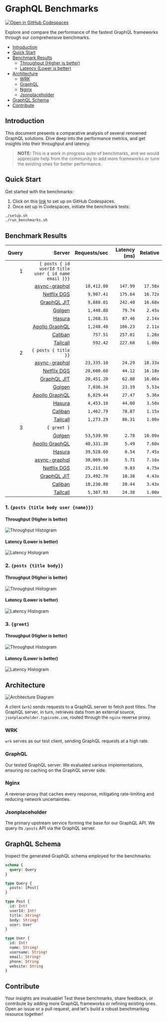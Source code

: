# GraphQL Benchmarks <!-- omit from toc -->

[![Open in GitHub Codespaces](https://github.com/codespaces/badge.svg)](https://codespaces.new/tailcallhq/graphql-benchmarks)

Explore and compare the performance of the fastest GraphQL frameworks through our comprehensive benchmarks.

- [Introduction](#introduction)
- [Quick Start](#quick-start)
- [Benchmark Results](#benchmark-results)
  - [Throughput (Higher is better)](#throughput-higher-is-better)
  - [Latency (Lower is better)](#latency-lower-is-better)
- [Architecture](#architecture)
  - [WRK](#wrk)
  - [GraphQL](#graphql)
  - [Nginx](#nginx)
  - [Jsonplaceholder](#jsonplaceholder)
- [GraphQL Schema](#graphql-schema)
- [Contribute](#contribute)

[Tailcall]: https://github.com/tailcallhq/tailcall
[Gqlgen]: https://github.com/99designs/gqlgen
[Apollo GraphQL]: https://github.com/apollographql/apollo-server
[Netflix DGS]: https://github.com/netflix/dgs-framework
[Caliban]: https://github.com/ghostdogpr/caliban
[async-graphql]: https://github.com/async-graphql/async-graphql
[Hasura]: https://github.com/hasura/graphql-engine
[GraphQL JIT]: https://github.com/zalando-incubator/graphql-jit

## Introduction

This document presents a comparative analysis of several renowned GraphQL solutions. Dive deep into the performance metrics, and get insights into their throughput and latency.

> **NOTE:** This is a work in progress suite of benchmarks, and we would appreciate help from the community to add more frameworks or tune the existing ones for better performance.

## Quick Start

Get started with the benchmarks:

1. Click on this [link](https://codespaces.new/tailcallhq/graphql-benchmarks) to set up on GitHub Codespaces.
2. Once set up in Codespaces, initiate the benchmark tests:

```bash
./setup.sh
./run_benchmarks.sh
```

## Benchmark Results

<!-- PERFORMANCE_RESULTS_START -->

| Query | Server | Requests/sec | Latency (ms) | Relative |
|-------:|--------:|--------------:|--------------:|---------:|
| 1 | `{ posts { id userId title user { id name email }}}` |
|| [async-graphql] | `10,412.00` | `147.99` | `17.58x` |
|| [Netflix DGS] | `9,907.41` | `175.64` | `16.72x` |
|| [GraphQL JIT] | `9,880.01` | `242.40` | `16.68x` |
|| [Gqlgen] | `1,448.80` | `79.74` | `2.45x` |
|| [Hasura] | `1,268.31` | `87.46` | `2.14x` |
|| [Apollo GraphQL] | `1,248.48` | `166.23` | `2.11x` |
|| [Caliban] | `757.51` | `257.01` | `1.28x` |
|| [Tailcall] | `592.42` | `227.60` | `1.00x` |
| 2 | `{ posts { title }}` |
|| [async-graphql] | `23,335.10` | `24.29` | `18.33x` |
|| [Netflix DGS] | `20,600.60` | `44.12` | `16.18x` |
|| [GraphQL JIT] | `20,451.20` | `62.80` | `16.06x` |
|| [Gqlgen] | `7,036.34` | `23.19` | `5.53x` |
|| [Apollo GraphQL] | `6,829.44` | `27.47` | `5.36x` |
|| [Hasura] | `4,453.10` | `44.00` | `3.50x` |
|| [Caliban] | `1,462.79` | `78.87` | `1.15x` |
|| [Tailcall] | `1,273.29` | `86.31` | `1.00x` |
| 3 | `{ greet }` |
|| [Gqlgen] | `53,539.90` | `2.78` | `10.09x` |
|| [Apollo GraphQL] | `40,331.30` | `5.49` | `7.60x` |
|| [Hasura] | `39,528.60` | `8.54` | `7.45x` |
|| [async-graphql] | `38,009.10` | `5.71` | `7.16x` |
|| [Netflix DGS] | `25,211.90` | `9.83` | `4.75x` |
|| [GraphQL JIT] | `23,492.70` | `18.38` | `4.43x` |
|| [Caliban] | `18,230.80` | `20.44` | `3.43x` |
|| [Tailcall] | `5,307.93` | `24.38` | `1.00x` |

<!-- PERFORMANCE_RESULTS_END -->



### 1. `{posts {title body user {name}}}`
#### Throughput (Higher is better)

![Throughput Histogram](assets/req_sec_histogram1.png)

#### Latency (Lower is better)

![Latency Histogram](assets/latency_histogram1.png)

### 2. `{posts {title body}}`
#### Throughput (Higher is better)

![Throughput Histogram](assets/req_sec_histogram2.png)

#### Latency (Lower is better)

![Latency Histogram](assets/latency_histogram2.png)

### 3. `{greet}`
#### Throughput (Higher is better)

![Throughput Histogram](assets/req_sec_histogram3.png)

#### Latency (Lower is better)

![Latency Histogram](assets/latency_histogram3.png)

## Architecture

![Architecture Diagram](assets/architecture.png)

A client (`wrk`) sends requests to a GraphQL server to fetch post titles. The GraphQL server, in turn, retrieves data from an external source, `jsonplaceholder.typicode.com`, routed through the `nginx` reverse proxy.

### WRK

`wrk` serves as our test client, sending GraphQL requests at a high rate.

### GraphQL

Our tested GraphQL server. We evaluated various implementations, ensuring no caching on the GraphQL server side.

### Nginx

A reverse-proxy that caches every response, mitigating rate-limiting and reducing network uncertainties.

### Jsonplaceholder

The primary upstream service forming the base for our GraphQL API. We query its `/posts` API via the GraphQL server.

## GraphQL Schema

Inspect the generated GraphQL schema employed for the benchmarks:

```graphql
schema {
  query: Query
}

type Query {
  posts: [Post]
}

type Post {
  id: Int!
  userId: Int!
  title: String!
  body: String!
  user: User
}

type User {
  id: Int!
  name: String!
  username: String!
  email: String!
  phone: String
  website: String
}
```

## Contribute

Your insights are invaluable! Test these benchmarks, share feedback, or contribute by adding more GraphQL frameworks or refining existing ones. Open an issue or a pull request, and let's build a robust benchmarking resource together!
